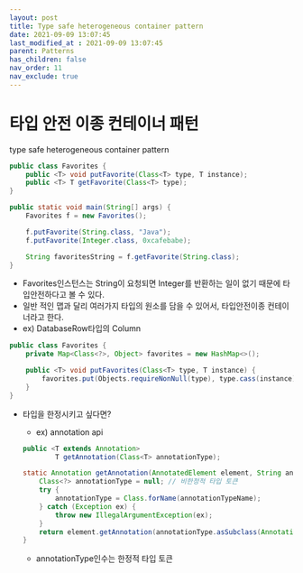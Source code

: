 ```yaml
---
layout: post
title: Type safe heterogeneous container pattern
date: 2021-09-09 13:07:45
last_modified_at : 2021-09-09 13:07:45
parent: Patterns
has_children: false
nav_order: 11
nav_exclude: true
---
```


# 타입 안전 이종 컨테이너 패턴

type safe heterogeneous container pattern

```java
public class Favorites {
	public <T> void putFavorite(Class<T> type, T instance);
	public <T> T getFavorite(Class<T> type);
}

public static void main(String[] args) {
	Favorites f = new Favorites();

	f.putFavorite(String.class, "Java");
	f.putFavorite(Integer.class, 0xcafebabe);

	String favoritesString = f.getFavorite(String.class);
}
```

- Favorites인스턴스는 String이 요청되면 Integer를 반환하는 일이 없기 때문에 타입안전하다고 볼 수 있다.
- 일반 적인 맵과 달리 여러가지 타입의 원소를 담을 수 있어서, 타입안전이종 컨테이너라고 한다.
- ex) DatabaseRow타입의 Column<T>

```java
public class Favorites {
	private Map<Class<?>, Object> favorites = new HashMap<>();

	public <T> void putFavorites(Class<T> type, T instance) {
		favorites.put(Objects.requireNonNull(type), type.cass(instance));
	}
}
```

- 타입을 한정시키고 싶다면?
    - ex) annotation api
    
    ```java
    public <T extends Annotation>
    		T getAnnotation(Class<T> annotationType);
    
    static Annotation getAnnotation(AnnotatedElement element, String annotationTypeName) {
    	Class<?> annotationType = null; // 비한정적 타입 토큰
    	try {
    		annotationType = Class.forName(annotationTypeName);
    	} catch (Exception ex) {
    		throw new IllegalArgumentException(ex);
    	}
    	return element.getAnnotation(annotationType.asSubclass(Annotation.class));
    }
    
    ```
    
    - annotationType인수는 한정적 타입 토큰